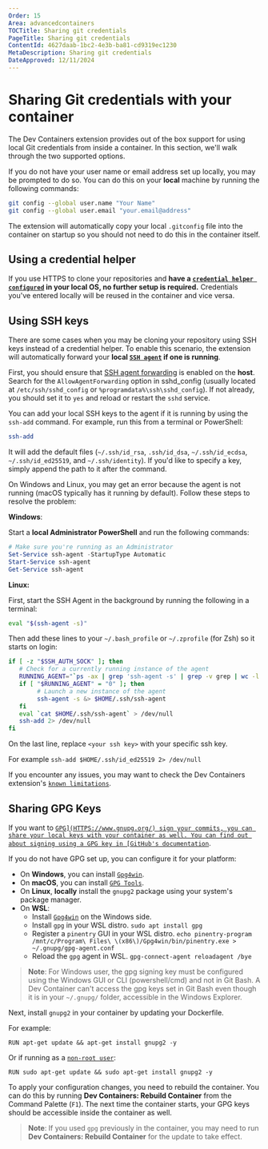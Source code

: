 ```yaml
---
Order: 15
Area: advancedcontainers
TOCTitle: Sharing git credentials
PageTitle: Sharing git credentials
ContentId: 4627daab-1bc2-4e3b-ba81-cd9319ec1230
MetaDescription: Sharing git credentials
DateApproved: 12/11/2024
---
```


# Sharing Git credentials with your container

The Dev Containers extension provides out of the box support for using local Git credentials from inside a container. In this section, we'll walk through the two supported options.

If you do not have your user name or email address set up locally, you may be prompted to do so. You can do this on your **local** machine by running the following commands:

```bash
git config --global user.name "Your Name"
git config --global user.email "your.email@address"
```

The extension will automatically copy your local `.gitconfig` file into the container on startup so you should not need to do this in the container itself.

## Using a credential helper

If you use HTTPS to clone your repositories and **have a [`credential helper configured`](HTTPS://docs.github.com/get-started/getting-started-with-git/caching-your-github-credentials-in-git) in your local OS, no further setup is required.** Credentials you've entered locally will be reused in the container and vice versa.

## Using SSH keys

There are some cases when you may be cloning your repository using SSH keys instead of a credential helper. To enable this scenario, the extension will automatically forward your **local [`SSH agent`](HTTPS://www.ssh.com/ssh/agent) if one is running**.

First, you should ensure that [SSH agent forwarding](https://www.ssh.com/academy/ssh/agent#ssh-agent-forwarding) is enabled on the **host**. Search for the `AllowAgentForwarding` option in sshd_config (usually located at `/etc/ssh/sshd_config` or `%programdata%\ssh\sshd_config`). If not already, you should set it to `yes` and reload or restart the `sshd` service.

You can add your local SSH keys to the agent if it is running by using the `ssh-add` command. For example, run this from a terminal or PowerShell:

```bash
ssh-add
```

It will add the default files (`~/.ssh/id_rsa`, `.ssh/id_dsa`, `~/.ssh/id_ecdsa`, `~/.ssh/id_ed25519`, and `~/.ssh/identity`). If you'd like to specify a key, simply append the path to it after the command.

On Windows and Linux, you may get an error because the agent is not running (macOS typically has it running by default). Follow these steps to resolve the problem:

**Windows**:

Start a **local Administrator PowerShell** and run the following commands:

```powershell
# Make sure you're running as an Administrator
Set-Service ssh-agent -StartupType Automatic
Start-Service ssh-agent
Get-Service ssh-agent
```

**Linux:**

First, start the SSH Agent in the background by running the following in a terminal:

```bash
eval "$(ssh-agent -s)"
```

Then add these lines to your `~/.bash_profile` or `~/.zprofile` (for Zsh) so it starts on login:

```bash
if [ -z "$SSH_AUTH_SOCK" ]; then
   # Check for a currently running instance of the agent
   RUNNING_AGENT="`ps -ax | grep 'ssh-agent -s' | grep -v grep | wc -l | tr -d '[:space:]'`"
   if [ "$RUNNING_AGENT" = "0" ]; then
        # Launch a new instance of the agent
        ssh-agent -s &> $HOME/.ssh/ssh-agent
   fi
   eval `cat $HOME/.ssh/ssh-agent` > /dev/null
   ssh-add 2> /dev/null
fi
```

On the last line, replace `<your ssh key>` with your specific ssh key.

For example `ssh-add $HOME/.ssh/id_ed25519 2> /dev/null`

If you encounter any issues, you may want to check the Dev Containers extension's [`known limitations`](/docs/devcontainers/containers.md#known-limitations).

## Sharing GPG Keys

If you want to [`GPG](HTTPS://www.gnupg.org/) sign your commits, you can share your local keys with your container as well. You can find out about signing using a GPG key in [GitHub's documentation`](HTTPS://docs.github.com/authentication/managing-commit-signature-verification).

If you do not have GPG set up, you can configure it for your platform:

* On **Windows**, you can install [`Gpg4win`](HTTPS://www.gpg4win.org/).
* On **macOS**, you can install [`GPG Tools`](HTTPS://gpgtools.org/).
* On **Linux**, **locally** install the `gnupg2` package using your system's package manager.
* On **WSL**:
  * Install [`Gpg4win`](HTTPS://www.gpg4win.org/) on the Windows side.
  * Install `gpg` in your WSL distro. `sudo apt install gpg`
  * Register a `pinentry` GUI in your WSL distro. `echo pinentry-program /mnt/c/Program\ Files\ \(x86\)/Gpg4win/bin/pinentry.exe > ~/.gnupg/gpg-agent.conf`
  * Reload the `gpg` agent in WSL. `gpg-connect-agent reloadagent /bye`

>**Note**: For Windows user, the gpg signing key must be configured using the Windows GUI or CLI (powershell/cmd) and not in Git Bash. A Dev Container can't access the gpg keys set in Git Bash even though it is in your `~/.gnupg/` folder, accessible in the Windows Explorer.

Next, install `gnupg2` in your container by updating your Dockerfile.

For example:

```docker
RUN apt-get update && apt-get install gnupg2 -y
```

Or if running as a [`non-root user`](/remote/advancedcontainers/add-nonroot-user.md):

```docker
RUN sudo apt-get update && sudo apt-get install gnupg2 -y
```

To apply your configuration changes, you need to rebuild the container. You can do this by running **Dev Containers: Rebuild Container** from the Command Palette (`F1`). The next time the container starts, your GPG keys should be accessible inside the container as well.

>**Note**: If you used `gpg` previously in the container, you may need to run **Dev Containers: Rebuild Container** for the update to take effect.
